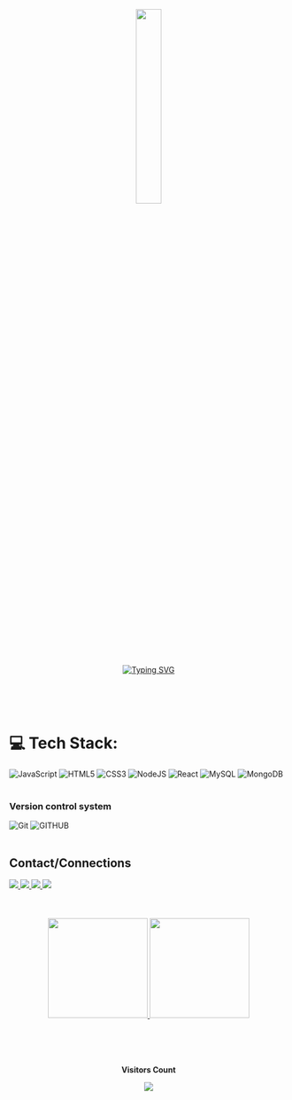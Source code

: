 <!--
**RaphaelGMoreira/RaphaelGMoreira** is a ✨ _special_ ✨ repository because its `README.md` (this file) appears on your GitHub profile.

Here are some ideas to get you started:

- 🔭 I’m currently working on ...
- 🌱 I’m currently learning ...
- 👯 I’m looking to collaborate on ...
- 🤔 I’m looking for help with ...
- 💬 Ask me about ...
- 📫 How to reach me: ...
- 😄 Pronouns: ...
- ⚡ Fun fact: ...
-->

<div align="center">
<img width=30% src="https://gifs.eco.br/wp-content/uploads/2022/10/gif-de-informatica-44.gif"/>

[![Typing SVG](https://readme-typing-svg.herokuapp.com/?color=00bfbf&size=35&center=true&vCenter=true&width=1000&lines=HELLO,+my+name+is+Raphael+Gimenes+Moreira;I'm+29+years+old;I+from+São+Paulo,+SP;I+study+it+Centro+Universitário+Adventista+de+São+Paulo;Be+Welcome!+:%29)](https://git.io/typing-svg)
</div>
<br><br><br>

# 💻 Tech Stack:
![JavaScript](https://img.shields.io/badge/javascript-%23323330.svg?style=for-the-badge&logo=javascript&logoColor=%23F7DF1E) ![HTML5](https://img.shields.io/badge/html5-%23E34F26.svg?style=for-the-badge&logo=html5&logoColor=white) ![CSS3](https://img.shields.io/badge/css3-%231572B6.svg?style=for-the-badge&logo=css3&logoColor=white) ![NodeJS](https://img.shields.io/badge/node.js-6DA55F?style=for-the-badge&logo=node.js&logoColor=white) ![React](https://img.shields.io/badge/react-%2320232a.svg?style=for-the-badge&logo=react&logoColor=%2361DAFB) ![MySQL](https://img.shields.io/badge/mysql-%2300f.svg?style=for-the-badge&logo=mysql&logoColor=white) ![MongoDB](https://img.shields.io/badge/MongoDB-%234ea94b.svg?style=for-the-badge&logo=mongodb&logoColor=white) 
<br><br>  

### Version control system
![Git](https://img.shields.io/badge/git-%23F05033.svg?style=for-the-badge&logo=git&logoColor=white)
![GITHUB](https://img.shields.io/badge/GitHub-161B22?style=for-the-badge&logo=github&logoColor=white)
<br><br>
## Contact/Connections
<div>
  <a href="mailto:raphaelgimenesmoreira@gmail.com" target="_blank">
    <img src="https://img.shields.io/badge/Gmail-D93025?style=for-the-badge&logo=gmail&logoColor=white" target="_blank">
  </a>
  <a href="https://www.linkedin.com/in/raphael-moreira-9a0a4963/" target="_blank">
    <img src="https://img.shields.io/badge/Linkedin-0A66C2?style=for-the-badge&logo=LINKEDIN&logoColor=white" target="_blank">
  </a>
  <a href="https://www.instagram.com/raphaelgimenesmoreira/" target="_blank">
    <img src="https://img.shields.io/badge/Instagram-D03475?style=for-the-badge&logo=instagram&logoColor=white" target="_blank">
  </a>
    <a href="https://www.facebook.com/raphael.gimenesmoreira" target="_blank">
    <img src="https://img.shields.io/badge/FaceBook-3494d0?style=for-the-badge&logo=FaceBook&logoColor=white" target="_blank">
  </a>
</div>
<br><br><br>

<div align="center">
  <a href="https://github.com/RaphaelGMoreira/">
    <img loading="lazy" height="180em" src="https://github-readme-stats.vercel.app/api?username=RaphaelGMoreira&show_icons=true&theme=dracula&include_all_commits=true&count_private=true"/>
  </a>
  <a href="https://github.com/RaphaelGMoreira/">
    <img loading="lazy" height="180em" src="https://github-readme-stats.vercel.app/api/top-langs/?username=RaphaelGMoreira&layout=compact&langs_count=7&theme=dracula"/>
  </a>
</div>
<br><br><br>

<div align="center">
<br><p align="centre"><b>Visitors Count</b></p>  
<p align="center"><img align="center" src="https://profile-counter.glitch.me/%7BRaphaelGMoreira%7D/count.svg" /></p> 
<br></div>
